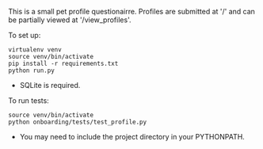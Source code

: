 This is a small pet profile questionairre.
Profiles are submitted at '/' and can be partially viewed at '/view_profiles'.

To set up:
```
virtualenv venv
source venv/bin/activate
pip install -r requirements.txt
python run.py
```
- SQLite is required.

To run tests:
```
source venv/bin/activate
python onboarding/tests/test_profile.py
```
- You may need to include the project directory in your PYTHONPATH.
